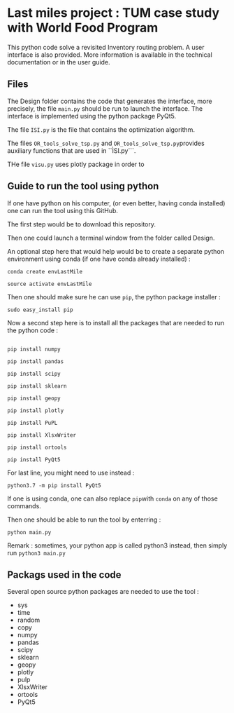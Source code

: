 # Last miles project : TUM case study with World Food Program

This python code solve a revisited Inventory routing problem. A user interface is also provided. 
More information is available in the technical documentation or in the user guide. 


## Files

The Design folder contains the code that generates the interface, more precisely, the file ```main.py``` should be run to launch the interface. The interface is implemented using the python package PyQt5.

The file ```ISI.py``` is the file that contains the optimization algorithm. 

The files ```OR_tools_solve_tsp.py``` and ```OR_tools_solve_tsp.py```provides auxiliary functions that are used in ``ÌSI.py```. 

THe file ```visu.py``` uses plotly package in order to 




## Guide to run the tool using python

If one have python on his computer, (or even better, having conda installed) one can run the tool using this GitHub. 

The first step would be to download this repository. 

Then one could launch a terminal window from the folder called Design.


An optional step here that would help would be to create a separate python environment using conda (if one have conda already installed) : 
 ```shell
 conda create envLastMile
 
 source activate envLastMile
 ```
 
 Then one should make sure he can use ```pip```, the python package installer : 
 ```shell
 sudo easy_install pip
 ```
 
 Now a second step here is to install all the packages that are needed to run the python code : 
 
 ```shell 
 
 pip install numpy
 
 pip install pandas 
 
 pip install scipy
 
 pip install sklearn
 
 pip install geopy
 
 pip install plotly
  
 pip install PuPL
   
 pip install XlsxWriter
    
 pip install ortools
     
 pip install PyQt5
 
 ```
 
 For last line, you might need to use instead : 
 ```shell
 python3.7 -m pip install PyQt5
 ```
 
 
 If one is using conda, one can also replace ```pip```with ```conda``` on any of those commands. 
 
 
 

Then one should be able to run the tool by enterring : 
```shell
python main.py
```
 
Remark : sometimes, your python app is called python3 instead, then simply run ```python3 main.py```





## Packags used in the code 

Several open source python packages are needed to use the tool : 

 - sys
 - time
 - random
 - copy
 - numpy
 - pandas
 - scipy
 - sklearn
 - geopy
 - plotly
 - pulp
 - XlsxWriter
 - ortools
 - PyQt5
